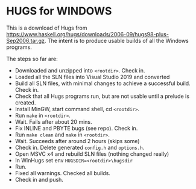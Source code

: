 # HUGS for WINDOWS

This is a download of Hugs from <https://www.haskell.org/hugs/downloads/2006-09/hugs98-plus-Sep2006.tar.gz>. 
The intent is to produce usable builds of all the Windows programs.

The steps so far are:
* Downloaded and unzipped into `<rootdir>`. Check in.
* Loaded all the SLN files into Visual Studio 2019 and converted
* Build all SLN files, with minimal changes to achieve a successful build. Check in.
* Check that all Hugs programs run, but are not usable until a prelude is created.
* Install MinGW, start command shell, cd `<rootdir>`.
* Run `make` in `<rootdir>`.
* Wait. Fails after about 20 mins.
* Fix INLINE and PBYTE bugs (see repo). Check in.
* Run `make clean` and `make` in `<rootdir>`.
* Wait. Succeeds after around 2 hours (skips some)
* Check in. Delete generated `config.h` and `options.h`.
* Open MSVC x4 and rebuild SLN files (nothing changed really)
* In WinHugs set env `HUGSDIR=<rootdir>\hugsdir`
* Run.
* Fixed all warnings. Checked all builds.
* Check in and push.

